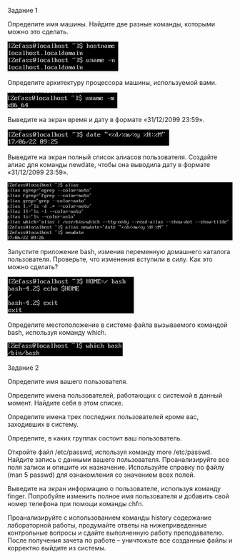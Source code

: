 Задание 1

Определите имя машины. Найдите две разные команды, которыми можно это сделать.


![](1.1.png)

Определите архитектуру процессора машины, используемой вами.


![](1.2.png)

Выведите на экран время и дату в формате «31/12/2099 23:59».


![](1.3.png)

Выведите на экран полный список алиасов пользователя. Создайте алиас для команды newdate, чтобы она выводила дату в формате «31/12/2099 23:59».


![](1.4.png)


Запустите приложение bash, изменив переменную домашнего каталога пользователя. Проверьте, что изменения вступили в силу. Как это можно сделать?


![](1.5.png)

Определите местоположение в системе файла вызываемого командой bash, используя команду which.


![](1.6.png)

Задание 2

Определите имя вашего пользователя.


Определите имена пользователей, работающих с системой в данный момент. Найдите себя в этом списке.


Определите имена трех последних пользователей кроме вас, заходивших в систему.


Определите, в каких группах состоит ваш пользователь.


Откройте файл /etc/passwd, используя команду more /etc/passwd. Найдите запись с данными вашего пользователя. Проанализируйте все поля записи и опишите их назначение. Используйте справку по файлу (man 5 passwd) для ознакомления со значением всех полей.


Выведите на экран информацию о пользователе, используя команду finger. Попробуйте изменить полное имя пользователя и добавить свой номер телефона при помощи команды chfn.


Проанализируйте с использованием команды history содержание лабораторной работы, продумайте ответы на нижеприведенные контрольные вопросы и сдайте выполненную работу преподавателю. После получения зачета по работе – уничтожьте все созданные файлы и корректно выйдите из системы.
